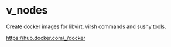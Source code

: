 # v_nodes
Create docker images for libvirt, virsh commands and sushy tools.

https://hub.docker.com/_/docker
